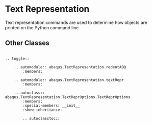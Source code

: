 # Text Representation

Text representation commands are used to determine how objects are printed on the Python command line.

## Other Classes

```{eval-rst}

.. toggle::

    .. automodule:: abaqus.TextRepresentation.redentABQ
        :members:

    .. automodule:: abaqus.TextRepresentation.textRepr
        :members:

    .. autoclass:: abaqus.TextRepresentation.TextReprOptions.TextReprOptions
        :members:
        :special-members: __init__
        :show-inheritance:

        .. autoclasstoc::
```
